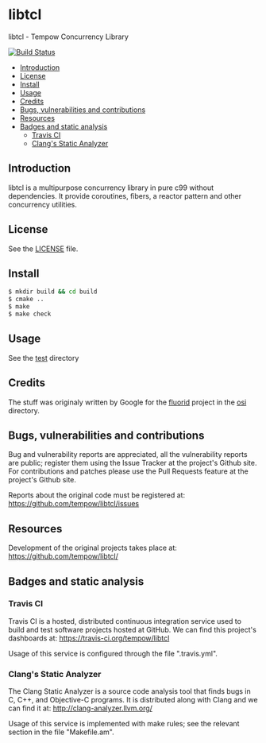 # libtcl
libtcl - Tempow Concurrency Library

[![Build Status](https://travis-ci.com/uael/libtcl.svg?token=x8y8gmMrerkmyNtJbqyy&branch=master)](https://travis-ci.com/uael/libtcl)

- [Introduction](#introduction)
- [License](#license)
- [Install](#install)
- [Usage](#usage)
- [Credits](#credits)
- [Bugs, vulnerabilities and contributions](#bugs-vulnerabilities-and-contributions)
- [Resources](#resources)
- [Badges and static analysis](#badges-and-static-analysis)
  - [Travis CI](#travis-ci)
  - [Clang's Static Analyzer](#clangs-static-analyzer)

## Introduction

libtcl is a multipurpose concurrency library in pure c99 without dependencies.
It provide coroutines, fibers, a reactor pattern and other concurrency utilities.

## License

See the [LICENSE](https://github.com/tempow/libtcl/blob/master/LICENSE) file.

## Install
```bash
$ mkdir build && cd build
$ cmake ..
$ make
$ make check
```

## Usage

See the [test](https://github.com/tempow/libtcl/blob/master/test) directory

## Credits

The stuff was originaly written by Google for the [fluorid](https://android.googlesource.com/platform/system/bt) project in the [osi](https://android.googlesource.com/platform/system/bt/+/android-7.1.2_r36/osi/) directory.

## Bugs, vulnerabilities and contributions

Bug  and vulnerability  reports are  appreciated, all  the vulnerability reports  are  public; register  them  using  the  Issue Tracker  at  the project's Github  site.  For  contributions and  patches please  use the Pull Requests feature at the project's Github site.

Reports about the original code must be registered at:
<https://github.com/tempow/libtcl/issues>

## Resources

Development of the original projects takes place at:
<https://github.com/tempow/libtcl/>

## Badges and static analysis

### Travis CI

Travis CI is  a hosted, distributed continuous  integration service used to build and test software projects  hosted at GitHub.  We can find this project's dashboards at:
<https://travis-ci.org/tempow/libtcl>

Usage of this service is configured through the file ".travis.yml".

### Clang's Static Analyzer

The Clang Static Analyzer is a source code analysis tool that finds bugs in C, C++, and Objective-C programs.  It is distributed along with Clang and we can find it at:
<http://clang-analyzer.llvm.org/>

Usage of this service is implemented with make rules; see the relevant section in the file "Makefile.am".
